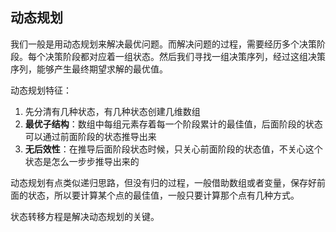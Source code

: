 ## 动态规划

我们一般是用动态规划来解决最优问题。而解决问题的过程，需要经历多个决策阶段。每个决策阶段都对应着一组状态。然后我们寻找一组决策序列，经过这组决策序列，能够产生最终期望求解的最优值。

动态规划特征：
1. 先分清有几种状态，有几种状态创建几维数组
2. **最优子结构**：数组中每组元素存着每一个阶段累计的最佳值，后面阶段的状态可以通过前面阶段的状态推导出来
3. **无后效性**：在推导后面阶段状态时候，只关心前面阶段的状态值，不关心这个状态是怎么一步步推导出来的

动态规划有点类似递归思路，但没有归的过程，一般借助数组或者变量，保存好前面的状态，所以要计算某个点的最佳值，一般只要计算那个点有几种方式。

状态转移方程是解决动态规划的关键。

